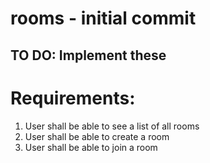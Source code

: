 # rooms - initial commit

## TO DO: Implement these 
# Requirements:

1. User shall be able to see a list of all rooms
2. User shall be able to create a room
3. User shall be able to join a room
